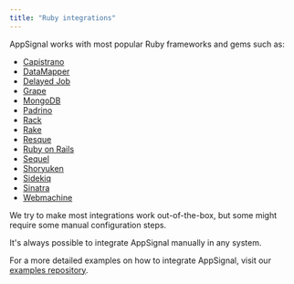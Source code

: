 ```yaml
---
title: "Ruby integrations"
---
```


AppSignal works with most popular Ruby frameworks and gems such as:

* [Capistrano](capistrano.html)
* [DataMapper](datamapper.html)
* [Delayed Job](delayed-job.html)
* [Grape](grape.html)
* [MongoDB](mongodb.html)
* [Padrino](padrino.html)
* [Rack](rack.html)
* [Rake](rake.html)
* [Resque](resque.html)
* [Ruby on Rails](rails.html)
* [Sequel](sequel.html)
* [Shoryuken](shoryuken.html)
* [Sidekiq](sidekiq.html)
* [Sinatra](sinatra.html)
* [Webmachine](webmachine.html)

We try to make most integrations work out-of-the-box, but some might require
some manual configuration steps.

It's always possible to integrate AppSignal manually in any system.

For a more detailed examples on how to integrate AppSignal, visit our [examples
repository][examples-repo].

[examples-repo]: https://github.com/appsignal/appsignal-examples
